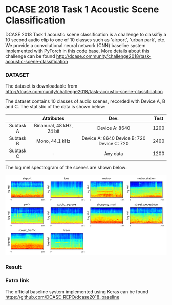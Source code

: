 # DCASE 2018 Task 1 Acoustic Scene Classification

DCASE 2018 Task 1 acoustic scene classification is a challenge to classifiy a 10 second audio clip to one of 10 classes such as 'airport', 'urban park', etc. We provide a convolutional neural network (CNN) baseline system implemented with PyTorch in this code base. More details about this challenge can be found http://dcase.community/challenge2018/task-acoustic-scene-classification

### DATASET

The dataset is downloadable from http://dcase.community/challenge2018/task-acoustic-scene-classification

The dataset contains 10 classes of audio scenes, recorded with Device A, B and C. The statistic of the data is shown below:

|           |         Attributes        |                    Dev.                    | Test |
|:---------:|:-------------------------:|:------------------------------------------:|:----:|
| Subtask A | Binanural, 48 kHz, 24 bit |               Device A: 8640               | 1200 |
| Subtask B |       Mono, 44.1 kHz      | Device A: 8640 Device B: 720 Device C: 720 | 2400 |
| Subtask C |             -             |                  Any data                  | 1200 |

The log mel spectrogram of the scenes are shown below:

![alt text](appendixes/logmel.png)


### Result



### Extra link

The official baseline system implemented using Keras can be found https://github.com/DCASE-REPO/dcase2018_baseline
